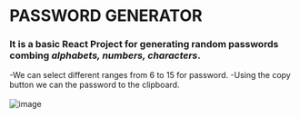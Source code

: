 # PASSWORD GENERATOR
### It is a basic React Project for generating random passwords combing *alphabets, numbers, characters*.
-We can select different ranges from 6 to 15 for password.
-Using the copy button we can the password to the clipboard.
    <br>  <br>
![image](https://github.com/Sunanda01/passwordgenerator/assets/97533515/b23b96a4-21fc-4504-bd09-9561d78d8270)
